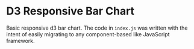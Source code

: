 # D3 Responsive Bar Chart
Basic responsive d3 bar chart. The code in ``` index.js ``` was written with the intent of easily migrating to any component-based like JavaScript framework.

